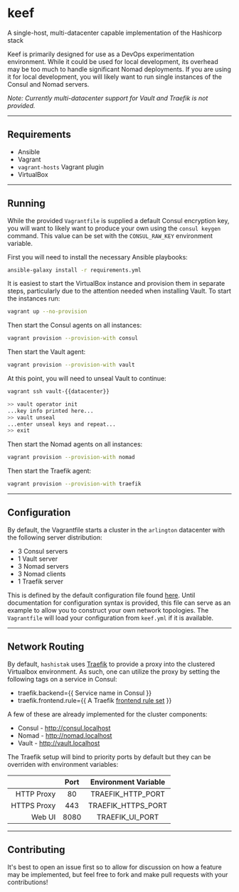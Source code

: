 # keef
A single-host, multi-datacenter capable implementation of the Hashicorp stack

Keef is primarily designed for use as a DevOps experimentation environment. While it could be used for local development, its overhead may be too much to handle significant Nomad deployments. If you are using it for local development, you will likely want to run single instances of the Consul and Nomad servers.

*Note: Currently multi-datacenter support for Vault and Traefik is not provided.*

---

## Requirements
- Ansible
- Vagrant
- `vagrant-hosts` Vagrant plugin
- VirtualBox

---

## Running

While the provided `Vagrantfile` is supplied a default Consul encryption key, you will want to likely want to produce your own using the `consul keygen` command. This value can be set with the `CONSUL_RAW_KEY` environment variable.

First you will need to install the necessary Ansible playbooks:
```bash
ansible-galaxy install -r requirements.yml
```

It is easiest to start the VirtualBox instance and provision them in separate steps, particularly due to the attention needed when installing Vault. To start the instances run:
```bash
vagrant up --no-provision
```

Then start the Consul agents on all instances:
```bash
vagrant provision --provision-with consul
```

Then start the Vault agent:
```bash
vagrant provision --provision-with vault
```

At this point, you will need to unseal Vault to continue:
```bash
vagrant ssh vault-{{datacenter}}

>> vault operator init
...key info printed here...
>> vault unseal
...enter unseal keys and repeat...
>> exit
```

Then start the Nomad agents on all instances:
```bash
vagrant provision --provision-with nomad
```

Then start the Traefik agent:
```bash
vagrant provision --provision-with traefik
```

---

## Configuration

By default, the Vagrantfile starts a cluster in the `arlington` datacenter with the following server distribution:
- 3 Consul servers
- 1 Vault server
- 3 Nomad servers
- 3 Nomad clients
- 1 Traefik server

This is defined by the default configuration file found [here](./examples/keef.yml). Until documentation for configuration syntax is provided, this file can serve as an example to allow you to construct your own network topologies. The `Vagrantfile` will load your configuration from `keef.yml` if it is available.

---

## Network Routing

By default, `hashistak` uses [Traefik](https://traefik.io/) to provide a proxy into the clustered Virtualbox environment. As such, one can utilize the proxy by setting the following tags on a service in Consul:
- traefik.backend={{ Service name in Consul }}
- traefik.frontend.rule={{ A Traefik [frontend rule set](https://docs.traefik.io/basics/#frontends) }}

A few of these are already implemented for the cluster components:
- Consul - http://consul.localhost
- Nomad - http://nomad.localhost
- Vault - http://vault.localhost

The Traefik setup will bind to priority ports by default but they can be overriden with environment variables:

|             | Port | Environment Variable |
|          -: | :--: | :------------------: |
| HTTP Proxy  | 80   | TRAEFIK_HTTP_PORT    |
| HTTPS Proxy | 443  | TRAEFIK_HTTPS_PORT   |
| Web UI      | 8080 | TRAEFIK_UI_PORT      |

---

## Contributing

It's best to open an issue first so to allow for discussion on how a feature may be implemented, but feel free to fork and make pull requests with your contributions!
